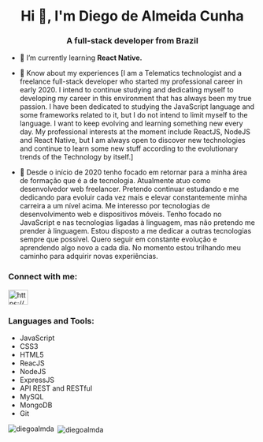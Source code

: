 <h1 align="center">Hi 👋, I'm Diego de Almeida Cunha</h1>
<h3 align="center">A full-stack developer from Brazil</h3>

- 🌱 I’m currently learning **React Native.**

- 📄 Know about my experiences [I am a Telematics technologist and a freelance full-stack developer who started my professional career in early 2020. I intend to continue studying and dedicating myself to developing my career in this environment that has always been my true passion. I have been dedicated to studying the JavaScript language and some frameworks related to it, but I do not intend to limit myself to the language. I want to keep evolving and learning something new every day. My professional interests at the moment include ReactJS, NodeJS and React Native, but I am always open to discover new technologies and continue to learn some new stuff according to the evolutionary trends of the Technology by itself.]

- 📄 Desde o início de 2020 tenho focado em retornar para a minha área de formação que é a de tecnologia. Atualmente atuo como desenvolvedor web freelancer. Pretendo continuar estudando e me dedicando para evoluir cada vez mais e elevar constantemente minha carreira a um nível acima. Me interesso por tecnologias de desenvolvimento web e dispositivos móveis. Tenho focado no JavaScript e nas tecnologias ligadas à linguagem, mas não pretendo me prender à linguagem. Estou disposto a me dedicar a outras tecnologias sempre que possível. Quero seguir em constante evolução e aprendendo algo novo a cada dia. No momento estou trilhando meu caminho para adquirir novas experiências.

<h3 align="left">Connect with me:</h3>
<p align="left">
<a href="https://www.linkedin.com/in/diegoalmda/" target="blank"><img align="center" src="https://cdn.jsdelivr.net/npm/simple-icons@3.0.1/icons/linkedin.svg" alt="https://www.linkedin.com/in/diegoalmda/" height="30" width="40" /></a>
</p>

<h3 align="left">Languages and Tools:</h3>

 - JavaScript
 - CSS3
 - HTML5
 - ReacJS
 - NodeJS
 - ExpressJS
 - API REST and RESTful
 - MySQL
 - MongoDB
 - Git


<p><img align="left" src="https://github-readme-stats.vercel.app/api/top-langs?username=diegoalmda&show_icons=true&locale=en&layout=compact" alt="diegoalmda" /></p>

<p>&nbsp;<img align="center" src="https://github-readme-stats.vercel.app/api?username=diegoalmda&show_icons=true&locale=en" alt="diegoalmda" /></p>

